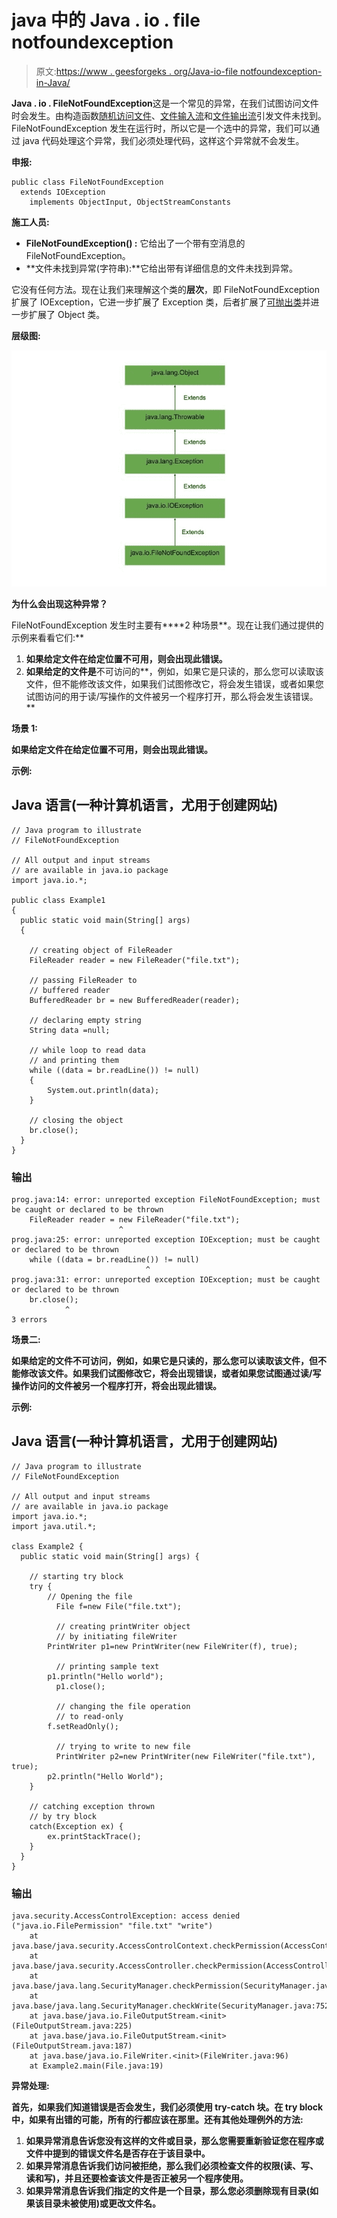 # java 中的 Java . io . file notfoundexception

> 原文:[https://www . geesforgeks . org/Java-io-file notfoundexception-in-Java/](https://www.geeksforgeeks.org/java-io-filenotfoundexception-in-java/)

**Java . io . FileNotFoundException**这是一个常见的异常，在我们试图访问文件时会发生。由构造函数[随机访问文件](https://www.geeksforgeeks.org/java-io-randomaccessfile-class-method-set-1/)、[文件输入流](https://www.geeksforgeeks.org/java-io-fileinputstream-class-java/)和[文件输出流](https://www.geeksforgeeks.org/creating-a-file-using-fileoutputstream/)引发文件未找到。FileNotFoundException 发生在运行时，所以它是一个选中的异常，我们可以通过 java 代码处理这个异常，我们必须处理代码，这样这个异常就不会发生。

**申报:**

```
public class FileNotFoundException
  extends IOException
    implements ObjectInput, ObjectStreamConstants
```

**施工人员:**

*   **FileNotFoundException() :** 它给出了一个带有空消息的 FileNotFoundException。
*   **文件未找到异常(字符串):**它给出带有详细信息的文件未找到异常。

它没有任何方法。现在让我们来理解这个类的**层次**，即 FileNotFoundException 扩展了 IOException，它进一步扩展了 Exception 类，后者扩展了[可抛出类](https://www.geeksforgeeks.org/throwable-class-in-java-with-examples/)并进一步扩展了 Object 类。

**层级图:**

![](img/5cbcd56d062e309c388c67561499a31c.png)

**为什么会出现这种异常？**

FileNotFoundException 发生时主要有****2 种场景**。现在让我们通过提供的示例来看看它们:**

1.  **如果给定文件在给定位置不可用，则会出现此错误。**
2.  **如果给定的文件是**不可访问的**，例如，如果它是只读的，那么您可以读取该文件，但不能修改该文件，如果我们试图修改它，将会发生错误，或者如果您试图访问的用于读/写操作的文件被另一个程序打开，那么将会发生该错误。**

****场景 1:****

**如果给定文件在给定位置不可用，则会出现此错误。**

****示例:****

## **Java 语言(一种计算机语言，尤用于创建网站)**

```
// Java program to illustrate 
// FileNotFoundException 

// All output and input streams 
// are available in java.io package
import java.io.*;

public class Example1 
{
  public static void main(String[] args) 
  {

    // creating object of FileReader
    FileReader reader = new FileReader("file.txt");

    // passing FileReader to
    // buffered reader
    BufferedReader br = new BufferedReader(reader);

    // declaring empty string 
    String data =null;

    // while loop to read data 
    // and printing them
    while ((data = br.readLine()) != null) 
    {
        System.out.println(data);
    }

    // closing the object
    br.close();
  }
}
```

### **输出**

```
prog.java:14: error: unreported exception FileNotFoundException; must be caught or declared to be thrown
    FileReader reader = new FileReader("file.txt");
                        ^
prog.java:25: error: unreported exception IOException; must be caught or declared to be thrown
    while ((data = br.readLine()) != null) 
                              ^
prog.java:31: error: unreported exception IOException; must be caught or declared to be thrown
    br.close();
            ^
3 errors
```

****场景二:****

**如果给定的文件不可访问，例如，如果它是只读的，那么您可以读取该文件，但不能修改该文件。如果我们试图修改它，将会出现错误，或者如果您试图通过读/写操作访问的文件被另一个程序打开，将会出现此错误。**

****示例:****

## **Java 语言(一种计算机语言，尤用于创建网站)**

```
// Java program to illustrate 
// FileNotFoundException 

// All output and input streams 
// are available in java.io package
import java.io.*;
import java.util.*;

class Example2 {
  public static void main(String[] args) {

    // starting try block
    try {
        // Opening the file
          File f=new File("file.txt");   

          // creating printWriter object
          // by initiating fileWriter 
        PrintWriter p1=new PrintWriter(new FileWriter(f), true);

          // printing sample text
        p1.println("Hello world");
          p1.close();

          // changing the file operation 
          // to read-only 
        f.setReadOnly();

          // trying to write to new file
          PrintWriter p2=new PrintWriter(new FileWriter("file.txt"), true);
        p2.println("Hello World");
    }

    // catching exception thrown
    // by try block
    catch(Exception ex) {
        ex.printStackTrace();
    }
  }
}
```

### **输出**

```
java.security.AccessControlException: access denied ("java.io.FilePermission" "file.txt" "write")
    at java.base/java.security.AccessControlContext.checkPermission(AccessControlContext.java:472)
    at java.base/java.security.AccessController.checkPermission(AccessController.java:897)
    at java.base/java.lang.SecurityManager.checkPermission(SecurityManager.java:322)
    at java.base/java.lang.SecurityManager.checkWrite(SecurityManager.java:752)
    at java.base/java.io.FileOutputStream.<init>(FileOutputStream.java:225)
    at java.base/java.io.FileOutputStream.<init>(FileOutputStream.java:187)
    at java.base/java.io.FileWriter.<init>(FileWriter.java:96)
    at Example2.main(File.java:19)
```

****异常处理:****

**首先，如果我们知道错误是否会发生，我们必须使用 try-catch 块。在 try block 中，如果有出错的可能，所有的行都应该在那里。还有其他处理例外的方法:**

1.  **如果异常消息告诉您没有这样的文件或目录，那么您需要重新验证您在程序或文件中提到的错误文件名是否存在于该目录中。**
2.  **如果异常消息告诉我们访问被拒绝，那么我们必须检查文件的权限(读、写、读和写)，并且还要检查该文件是否正被另一个程序使用。**
3.  **如果异常消息告诉我们指定的文件是一个目录，那么您必须删除现有目录(如果该目录未被使用)或更改文件名。**